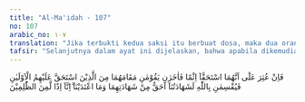 ```yaml
---
title: "Al-Ma'idah - 107"
no: 107
arabic_no: ١٠٧
translation: "Jika terbukti kedua saksi itu berbuat dosa, maka dua orang yang lain menggantikan kedudukannya, yaitu di antara ahli waris yang berhak dan lebih dekat kepada orang yang mati, lalu keduanya bersumpah dengan nama Allah, “Sungguh, kesaksian kami lebih layak diterima daripada kesaksian kedua saksi itu, dan kami tidak melanggar batas. Sesungguhnya jika kami berbuat demikian tentu kami termasuk orang-orang zalim.”"
tafsir: "Selanjutnya dalam ayat ini dijelaskan, bahwa apabila dikemudian hari, setelah wafatnya orang yang berwasiat itu, tampak tanda-tanda ketidakjujuran para saksi itu, misalnya sewaktu diminta kesaksiannya mereka lalu memberikan kesaksian yang tidak benar, atau mengaku tidak menyembunyikan sesuatu dari harta peninggalan yang dipercayakan kepada mereka oleh orang yang berwasiat itu, maka untuk mencari penyelesaian dalam keadaan itu kewajiban untuk bersumpah dialihkan kepada ahli waris dari orang yang telah meninggal yang memberikan wasiat itu. Untuk itu harus dicarikan dua orang lain yang terdekat hubungan kekeluargaannya dengan orang yang berwasiat, yaitu yang paling berhak untuk menerima warisannya, apabila ia memenuhi persyaratan untuk dapat menerima warisan. Seperti tidak berlainan agama atau tidak tersangkut dalam kasus pembunuhan orang yang berwasiat.\n\nApabila kerabatnya yang terdekat itu ternyata tidak memenuhi persyaratan untuk dapat menerima warisan, misalnya karena perbedaan agama dengan orang yang meninggalkan warisan, atau karena ia tersangkut dalam kasus terbunuhnya yang berwasiat, maka dicarilah dua orang lainnya di antara ahli waris itu yang paling utama untuk melakukan sumpah tersebut, dengan melihat usia, sifat, pengetahuan, dan sebagainya.\n\nSumpah yang diucapkan oleh kedua orang ahli waris ini dimaksudkan untuk menguatkan tuduhan terhadap kedua orang yang menerima wasiat itu, bahwa mereka telah berkhianat mengenai wasiat itu. Juga untuk menguatkan, bahwa mereka adalah benar dalam melakukan tuduhan itu, dan tidak melampaui batas; artinya: tuduhan itu bukan tuduhan sembarangan dan tidak beralasan. Kemudian diakhiri pula dengan penegasan, bahwa apabila mereka melakukan tuduhan atau kesaksian yang tidak benar, maka niscaya mereka termasuk orang-orang yang zalim.\n\nDalam ayat lain dijelaskan kedudukan saksi yang semula wajib kemudian menjadi sunah.\n\nDiwajibkan atas kamu, apabila maut hendak menjemput seseorang di antara kamu, jika dia meninggalkan harta, berwasiat untuk kedua orang tua dan karib kerabat dengan cara yang baik, (sebagai) kewajiban bagi orang-orang yang bertakwa. (al-Baqarah/2: 180)"
---
```

فَاِنْ عُثِرَ عَلٰٓى اَنَّهُمَا اسْتَحَقَّآ اِثْمًا فَاٰخَرٰنِ يَقُوْمٰنِ مَقَامَهُمَا مِنَ الَّذِيْنَ اسْتَحَقَّ عَلَيْهِمُ الْاَوْلَيٰنِ فَيُقْسِمٰنِ بِاللّٰهِ لَشَهَادَتُنَآ اَحَقُّ مِنْ شَهَادَتِهِمَا وَمَا اعْتَدَيْنَآ ۖاِنَّآ اِذًا لَّمِنَ الظّٰلِمِيْنَ 
